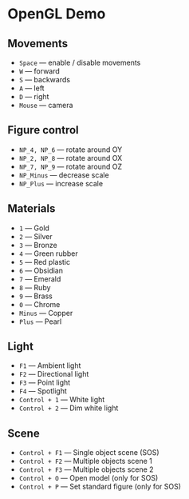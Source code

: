 # OpenGL Demo

## Movements
- `Space` — enable / disable movements
- `W` — forward
- `S` — backwards
- `A` — left
- `D` — right
- `Mouse` — camera
    
## Figure control
- `NP_4, NP_6` — rotate around OY
- `NP_2, NP_8` — rotate around OX
- `NP_7, NP_9` — rotate around OZ
- `NP_Minus` — decrease scale
- `NP_Plus` — increase scale
    
## Materials
- `1` — Gold
- `2` — Silver
- `3` — Bronze
- `4` — Green rubber
- `5` — Red plastic
- `6` — Obsidian
- `7` — Emerald
- `8` — Ruby
- `9` — Brass
- `0` — Chrome
- `Minus` — Copper
- `Plus` — Pearl
    
## Light
- `F1` — Ambient light
- `F2` — Directional light
- `F3` — Point light
- `F4` — Spotlight
- `Control + 1` — White light
- `Control + 2` — Dim white light
    
## Scene
- `Control + F1` — Single object scene (SOS)
- `Control + F2` — Multiple objects scene 1
- `Control + F3` — Multiple objects scene 2
- `Control + O` — Open model (only for SOS)
- `Control + P` — Set standard figure (only for SOS)
    